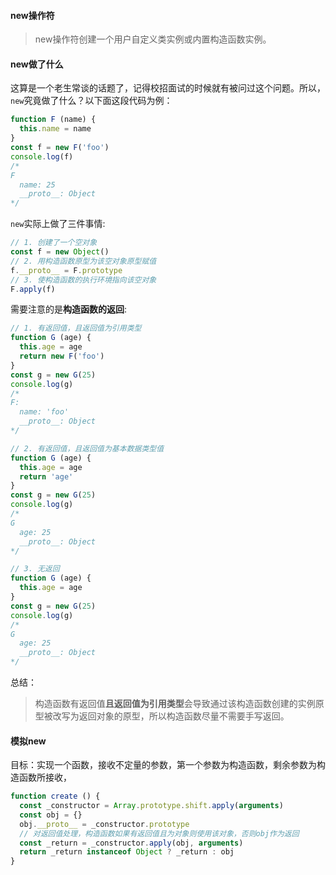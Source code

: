 #### new操作符
> new操作符创建一个用户自定义类实例或内置构造函数实例。

#### new做了什么
这算是一个老生常谈的话题了，记得校招面试的时候就有被问过这个问题。所以，`new`究竟做了什么？以下面这段代码为例：
```js
function F (name) {
  this.name = name
}
const f = new F('foo')
console.log(f)
/*
F
  name: 25
  __proto__: Object
*/
```

`new`实际上做了三件事情:
```js
// 1. 创建了一个空对象
const f = new Object()
// 2. 用构造函数原型为该空对象原型赋值
f.__proto__ = F.prototype
// 3. 使构造函数的执行环境指向该空对象
F.apply(f)
```

需要注意的是**构造函数的返回**:
```js
// 1. 有返回值，且返回值为引用类型
function G (age) {
  this.age = age
  return new F('foo')
}
const g = new G(25)
console.log(g)
/*
F: 
  name: 'foo'
  __proto__: Object
*/

// 2. 有返回值，且返回值为基本数据类型值
function G (age) {
  this.age = age
  return 'age'
}
const g = new G(25)
console.log(g)
/*
G
  age: 25
  __proto__: Object
*/

// 3. 无返回
function G (age) {
  this.age = age
}
const g = new G(25)
console.log(g)
/*
G
  age: 25
  __proto__: Object
*/
```

总结：
> 构造函数有返回值**且返回值为引用类型**会导致通过该构造函数创建的实例原型被改写为返回对象的原型，所以构造函数尽量不需要手写返回。

#### 模拟new
目标：实现一个函数，接收不定量的参数，第一个参数为构造函数，剩余参数为构造函数所接收，

```js
function create () {
  const _constructor = Array.prototype.shift.apply(arguments)
  const obj = {}
  obj.__proto__ = _constructor.prototype
  // 对返回值处理，构造函数如果有返回值且为对象则使用该对象，否则obj作为返回
  const _return = _constructor.apply(obj, arguments)
  return _return instanceof Object ? _return : obj
}
```
